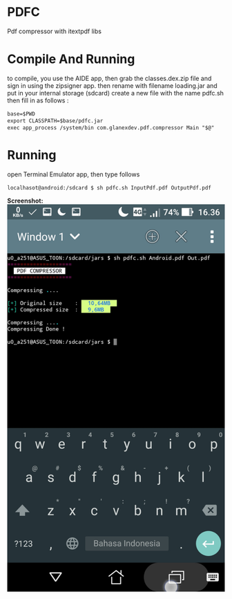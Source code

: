 # PDFC
Pdf compressor with itextpdf libs

# Compile And Running
to compile, you use the AIDE app, then grab the classes.dex.zip file and sign in using the zipsigner app. then rename with filename loading.jar and put in your internal storage (sdcard) create a new file with the name pdfc.sh then fill in as follows :
``` 
base=$PWD
export CLASSPATH=$base/pdfc.jar
exec app_process /system/bin com.glanexdev.pdf.compressor Main "$@"
```
# Running
open Terminal Emulator app, then type follows
```
localhasot@android:/sdcard $ sh pdfc.sh InputPdf.pdf OutputPdf.pdf
```

<b>Screenshot:</b>
![Alt Text](https://raw.githubusercontent.com/Hendriyawan/PDFC/master/ss.jpg)


